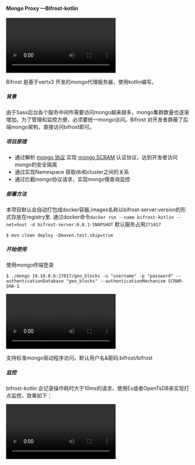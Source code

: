 #### Mongo Proxy —Bifrost-kotlin



![xxx](http://csqncdn.maxleap.cn/NTgwZDdiZTQ3ZTJjNzkwMDA3NDVhOWQ3/qn-f3dd75df-37e9-4020-a416-beb1b170783b.MOV)

Bifrost 是基于vertx3 开发的mongo代理服务器，使用kotlin编写。

##### 背景

由于Sass后台各个服务中间件需要访问mongo越来越多，mongo集群数量也逐渐增加。为了管理和监控方便，必须要统一mongo访问。Bifrost 对开发者屏蔽了后端mongo架构，直接访问bifrost即可。

##### 项目原理

- 通过解析 [mongo 协议](https://docs.mongodb.com/v3.0/reference/mongodb-wire-protocol/)	实现 [mongo SCRAM](https://www.mongodb.com/blog/post/improved-password-based-authentication-mongodb-30-scram-explained-part-1?jmp=docs&_ga=2.113628933.303872216.1498450526-215400923.1486350235) 认证协议，达到开发者访问mongo的安全隔离
- 通过实现Namespace 获取db和cluster之间的关系
- 通过拦截mongo协议请求，实现mongo慢查询监控



##### 部署方法

本项目默认会自动打包成docker容器,images名称以bifrost-server:version的形式存放在registry里.
通过docker命令`docker run --name bifrost-kotlin --net=host -d bifrost-server:0.0.1-SNAPSHOT` 默认服务占用`271017`

```shell
$ mvn clean deploy -Dmaven.test.skip=true  
```



##### 开始使用

使用mongo终端登录

```shell
$ ./mongo 10.10.0.6:27017/geo_blocks -u "username" -p "password" --authenticationDatabase "geo_blocks" --authenticationMechanism SCRAM-SHA-1
```

![term](http://csqncdn.maxleap.cn/NTgwZDdiZTQ3ZTJjNzkwMDA3NDVhOWQ3/qn-0622b7fb-c85a-41b1-be63-1fca64bd752c.MOV)

支持标准mongo驱动程序访问。默认用户名&密码:bifrost/bifrost

##### 监控

bifrost-kotlin 会记录操作耗时大于10ms的请求，使用Es或者OpenTsDB来实现打点监控。效果如下：

![term](http://csqncdn.maxleap.cn/NTgwZDdiZTQ3ZTJjNzkwMDA3NDVhOWQ3/qn-59d39d79-5b87-40b3-96df-382f39124582.MOV)




